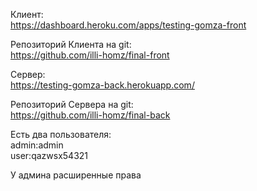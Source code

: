 Клиент:\
https://dashboard.heroku.com/apps/testing-gomza-front

Репозиторий Клиента на git:\
https://github.com/illi-homz/final-front

Сервер:\
https://testing-gomza-back.herokuapp.com/

Репозиторий Сервера на git:\
https://github.com/illi-homz/final-back

Есть два пользователя:\
admin:admin\
user:qazwsx54321

У админа расширенные права

